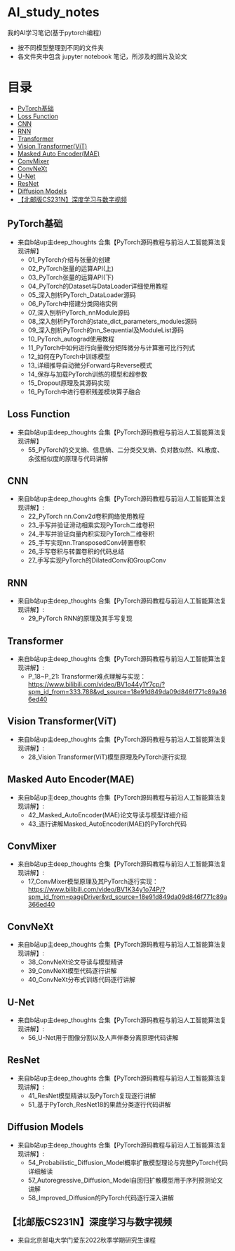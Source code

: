 # AI_study_notes
我的AI学习笔记(基于pytorch编程）

* 按不同模型整理到不同的文件夹
* 各文件夹中包含 jupyter notebook 笔记，所涉及的图片及论文

目录
========

* [PyTorch基础](#PyTorch基础)
* [Loss Function](#Loss-Function)
* [CNN](#CNN)
* [RNN](#RNN)
* [Transformer](#Transformer)
* [Vision Transformer(ViT)](#Vision-Transformer(ViT))
* [Masked Auto Encoder(MAE)](#Masked-Auto-Encoder(MAE))
* [ConvMixer](#ConvMixer)
* [ConvNeXt](#ConvNeXt)
* [U-Net](#U-Net)
* [ResNet](#ResNet)
* [Diffusion Models](#Diffusion-Models)
* [【北邮版CS231N】深度学习与数字视频](#【北邮版CS231N】深度学习与数字视频)


## PyTorch基础
* 来自b站up主deep_thoughts 合集【PyTorch源码教程与前沿人工智能算法复现讲解】
  * 01_PyTorch介绍与张量的创建
  * 02_PyTorch张量的运算API(上)
  * 03_PyTorch张量的运算API(下)
  * 04_PyTorch的Dataset与DataLoader详细使用教程
  * 05_深入刨析PyTorch_DataLoader源码
  * 06_PyTorch中搭建分类网络实例
  * 07_深入刨析PyTorch_nnModule源码
  * 08_深入刨析PyTorch的state_dict_parameters_modules源码
  * 09_深入刨析PyTorch的nn_Sequential及ModuleList源码
  * 10_PyTorch_autograd使用教程
  * 11_PyTorch中如何进行向量微分矩阵微分与计算雅可比行列式
  * 12_如何在PyTorch中训练模型
  * 13_详细推导自动微分Forward与Reverse模式
  * 14_保存与加载PyTorch训练的模型和超参数
  * 15_Dropout原理及其源码实现
  * 16_PyTorch中进行卷积残差模块算子融合

## Loss Function
* 来自b站up主deep_thoughts 合集【PyTorch源码教程与前沿人工智能算法复现讲解】
  * 55_PyTorch的交叉熵、信息熵、二分类交叉熵、负对数似然、KL散度、余弦相似度的原理与代码讲解
  
## CNN
* 来自b站up主deep_thoughts 合集【PyTorch源码教程与前沿人工智能算法复现讲解】:
  * 22_PyTorch nn.Conv2d卷积网络使用教程
  * 23_手写并验证滑动相乘实现PyTorch二维卷积
  * 24_手写并验证向量内积实现PyTorch二维卷积
  * 25_手写实现nn.TransposedConv转置卷积
  * 26_手写卷积与转置卷积的代码总结
  * 27_手写实现PyTorch的DilatedConv和GroupConv
  
## RNN
* 来自b站up主deep_thoughts 合集【PyTorch源码教程与前沿人工智能算法复现讲解】:
  * 29_PyTorch RNN的原理及其手写复现

## Transformer
* 来自b站up主deep_thoughts 合集【PyTorch源码教程与前沿人工智能算法复现讲解】:
  * P_18~P_21: Transformer难点理解与实现：https://www.bilibili.com/video/BV1o44y1Y7cp/?spm_id_from=333.788&vd_source=18e91d849da09d846f771c89a366ed40
  
## Vision Transformer(ViT)
* 来自b站up主deep_thoughts 合集【PyTorch源码教程与前沿人工智能算法复现讲解】:
  * 28_Vision Transformer(ViT)模型原理及PyTorch逐行实现
  
## Masked Auto Encoder(MAE)
* 来自b站up主deep_thoughts 合集【PyTorch源码教程与前沿人工智能算法复现讲解】:
  * 42_Masked_AutoEncoder(MAE)论文导读与模型详细介绍
  * 43_逐行讲解Masked_AutoEncoder(MAE)的PyTorch代码
  
## ConvMixer
* 来自b站up主deep_thoughts 合集【PyTorch源码教程与前沿人工智能算法复现讲解】:
  * 17_ConvMixer模型原理及其PyTorch逐行实现：https://www.bilibili.com/video/BV1K34y1o74P/?spm_id_from=pageDriver&vd_source=18e91d849da09d846f771c89a366ed40

## ConvNeXt
* 来自b站up主deep_thoughts 合集【PyTorch源码教程与前沿人工智能算法复现讲解】:
  * 38_ConvNeXt论文导读与模型精讲
  * 39_ConvNeXt模型代码逐行讲解
  * 40_ConvNeXt分布式训练代码逐行讲解

## U-Net
* 来自b站up主deep_thoughts 合集【PyTorch源码教程与前沿人工智能算法复现讲解】:
  * 56_U-Net用于图像分割以及人声伴奏分离原理代码讲解

## ResNet
* 来自b站up主deep_thoughts 合集【PyTorch源码教程与前沿人工智能算法复现讲解】:
  * 41_ResNet模型精讲以及PyTorch复现逐行讲解
  * 51_基于PyTorch_ResNet18的果蔬分类逐行代码讲解

## Diffusion Models
* 来自b站up主deep_thoughts 合集【PyTorch源码教程与前沿人工智能算法复现讲解】:
  * 54_Probabilistic_Diffusion_Model概率扩散模型理论与完整PyTorch代码详细解读
  * 57_Autoregressive_Diffusion_Model自回归扩散模型用于序列预测论文讲解
  * 58_Improved_Diffusion的PyTorch代码逐行深入讲解

## 【北邮版CS231N】深度学习与数字视频
 * 来自北京邮电大学门爱东2022秋季学期研究生课程 
